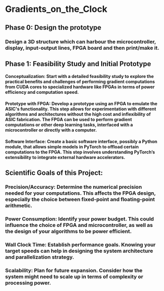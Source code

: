 # Gradients_on_the_Clock


## Phase 0: Design the prototype
### Design a 3D structure which can harbour the microcontroller, display, input-output lines, FPGA board and then print/make it.

## Phase 1: Feasibility Study and Initial Prototype

#### Conceptualization: Start with a detailed feasibility study to explore the practical benefits and challenges of performing gradient computations from CUDA cores to specialized hardware like FPGAs in terms of power efficiency and computation speed.

#### Prototype with FPGA: Develop a prototype using an FPGA to emulate the ASIC's functionality. This step allows for experimentation with different algorithms and architectures without the high cost and inflexibility of ASIC fabrication. The FPGA can be used to perform gradient computations or other deep learning tasks, interfaced with a microcontroller or directly with a computer.

#### Software Interface: Create a basic software interface, possibly a Python module, that allows simple models in PyTorch to offload certain computations to the FPGA. This step involves understanding PyTorch’s extensibility to integrate external hardware accelerators.

## Scientific Goals of this Project:

### Precision/Accuracy: Determine the numerical precision needed for your computations. This affects the FPGA design, especially the choice between fixed-point and floating-point arithmetic.
### Power Consumption: Identify your power budget. This could influence the choice of FPGA and microcontroller, as well as the design of your algorithms to be power efficient.
### Wall Clock Time: Establish performance goals. Knowing your target speeds can help in designing the system architecture and parallelization strategy.
### Scalability: Plan for future expansion. Consider how the system might need to scale up in terms of complexity or processing power.
